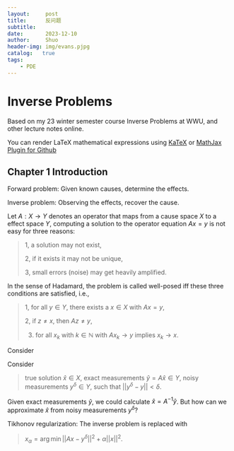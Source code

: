 ```yaml
---
layout:     post
title:      反问题
subtitle:   
date:       2023-12-10
author:     Shuo
header-img: img/evans.pjpg
catalog:   true
tags:
    - PDE
---
```


# Inverse Problems

Based on my 23 winter semester course Inverse Problems at WWU, and other lecture notes online. 

You can render LaTeX mathematical expressions using [KaTeX](https://khan.github.io/KaTeX/) or [MathJax Plugin for Github](https://chrome.google.com/webstore/detail/mathjax-plugin-for-github/ioemnmodlmafdkllaclgeombjnmnbima?hl=en)

## Chapter 1 Introduction

Forward problem: Given known causes, determine the effects. 

Inverse problem: Observing the effects, recover the cause. 

Let $A:X\to Y$ denotes an operator that maps from a cause space $X$ to a effect space $Y$, computing a solution to the operator equation $Ax=y$ is not easy for three reasons: 

> 1, a solution may not exist,
> 
> 2, if it exists it may not be unique,
> 
> 3, small errors (noise) may get heavily amplified.

In the sense of Hadamard, the problem is called well-posed iff these three conditions are satisfied, i.e.,

> 1, for all $y\in Y$, there exists a $x\in X$ with $Ax=y$,
>
> 2, if $z\neq x$, then $Az\neq y$,
>
> 3. for all $x_k$ with $k\in\mathbb{N}$ with $Ax_k\to y$ implies $x_k\to x$.

Consider 

Consider
> true solution $\hat{x}\in X$,
> exact measurements $\hat{y} = A\hat{x}\in Y$,
> noisy measurements $y^{\delta}\in Y$, such that $||y^{\delta}-y||<\delta$.

Given exact measurements $\hat{y}$, we could calculate $\hat{x} = A^{−1}\hat{y}$.
But how can we approximate $\hat{x}$ from noisy measurements $y^{\delta}$?

Tikhonov regularization: The inverse problem is replaced with 

> $x_{\alpha}=\arg\min ||Ax-y^{\delta}||^2+\alpha||x||^2$.




